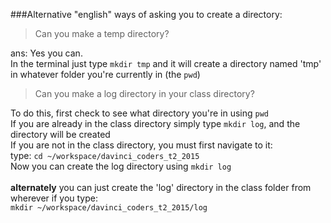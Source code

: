 ###Alternative "english" ways of asking you to create a directory:

>Can you make a temp directory?

ans: Yes you can. <br/>
In the terminal just type `mkdir tmp` and it will create a directory named 'tmp' in whatever folder you're currently in (the `pwd`)

>Can you make a log directory in your class directory?

To do this, first check to see what directory you're in using `pwd` <br/>
If you are already in the class directory simply type `mkdir log`, and the directory will be created <br/>
If you are not in the class directory, you must first navigate to it: <br/>
type: `cd ~/workspace/davinci_coders_t2_2015` <br/>
Now you can create the log directory using `mkdir log`<br/>
<br/>
**alternately** you can just create the 'log' directory in the class folder from wherever if you type: <br/>
`mkdir ~/workspace/davinci_coders_t2_2015/log`
